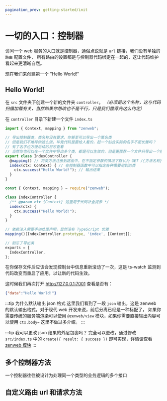 ```yaml
---
pagination_prev: getting-started/init
---
```


# 一切的入口：控制器

访问一个 web 服务的入口就是控制器，通俗点说就是 `url` 链接，我们没有单独的 `路由` 配置文件，
所有路由的设置都是与控制器代码绑定在一起的，这让代码维护看起来更清晰自然。

现在我们来创建第一个 "Hello World!"

## Hello World!

在 `src` 文件夹下创建一个新的文件夹 `controller`。 *（必须是这个名称，这与代码扫描加载有关，当然如果你想改也不是不行，只是我们推荐先这么约定）*

在 `controller` 目录下新建一个文件 `index.ts`
```ts tab title="src/controller/index.ts"
import { Context, mapping } from "zenweb";

// 导出控制器类，类名称没有要求，你甚至可以导出一个匿名类
// 但是我们不推荐你这么做，毕竟代码是要给人看的，起一个贴合实际的名字不更优雅吗？
// 有了名字也方便后续的日志查看
// 当然你也可以在一个文件中导出多个类，都是可以生效的，但是更推荐一个文件只导出一个控制器类
export class IndexController {
  @mapping() // 将类方法注册到路由中，在不指定参数的情况下默认为 GET /{方法名称} (index 名称比较特殊默认为 /)
  index(ctx: Context) { // 在控制器函数中可以指定各种需要用到的类
    ctx.success("Hello World!"); // 输出结果
  }
}
```
```js tab title="app/controller/index.js"
const { Context, mapping } = require("zenweb");

class IndexController {
  /** @param ctx {Context} 这里用于代码补全提示 */
  index(ctx) {
    ctx.success("Hello World!");
  }
}

// 依赖注入需要手动处理声明，显然没有 TypeScript 优雅
mapping()(IndexController.prototype, 'index', [Context]);

// 别忘了导出类
exports = {
  IndexController,
};
```

在你保存文件后应该会发现控制台中信息重新滚动了一次，这是 ts-watch 监测到代码改变而重启了应用，以让新的代码生效。

这时候我们再次打开 http://127.0.0.1:7001 查看是否有：
```json
{"data":"Hello World!"}
```

:::tip 为什么默认输出 json 格式
这里我们看到了一段 `json` 输出，这是 zenweb 的默认输出格式，对于现代 web 开发来说，前后分离已经是一种标配了，
如果你需要传统的服务端渲染可以使用 `@zenweb/view` 模块，如果你需要直接输出内容可以使用 `ctx.body=` 这里不做过多介绍。
:::

:::tip 我可以更改 json 结果的外层包裹吗？
完全可以更改，通过修改 `src/index.ts` 中的 `create({ result: { success })` 即可实现，详情请查看 [zenweb 模块](../modules/zenweb)
:::


## 多个控制器方法

一个控制器往往被设计为处理同一个类型的业务逻辑的多个接口

## 自定义路由 url 和请求方法

